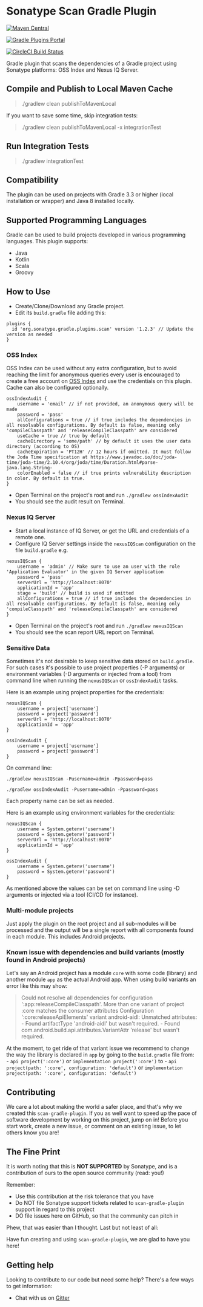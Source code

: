 <!--

    Copyright (c) 2020-present Sonatype, Inc.

    Licensed under the Apache License, Version 2.0 (the "License");
    you may not use this file except in compliance with the License.
    You may obtain a copy of the License at

         http://www.apache.org/licenses/LICENSE-2.0

    Unless required by applicable law or agreed to in writing, software
    distributed under the License is distributed on an "AS IS" BASIS,
    WITHOUT WARRANTIES OR CONDITIONS OF ANY KIND, either express or implied.
    See the License for the specific language governing permissions and
    limitations under the License.

-->
# Sonatype Scan Gradle Plugin #
[![Maven Central](https://img.shields.io/maven-central/v/org.sonatype.gradle.plugins/scan-gradle-plugin.svg?label=Maven%20Central)](https://search.maven.org/#search%7Cgav%7C1%7Cg%3A%22org.sonatype.gradle.plugins%22%20AND%20a%3A%22scan-gradle-plugin%22)

[![Gradle Plugins Portal](https://img.shields.io/maven-metadata/v/https/plugins.gradle.org/m2/org/sonatype/gradle/plugins/scan/org.sonatype.gradle.plugins.scan.gradle.plugin/maven-metadata.xml.svg?colorB=007ec6&label=Gradle%20Plugins%20Portal)](https://plugins.gradle.org/plugin/org.sonatype.gradle.plugins.scan)

[![CircleCI Build Status](https://circleci.com/gh/sonatype-nexus-community/scan-gradle-plugin.svg?style=shield "CircleCI Build Status")](https://circleci.com/gh/sonatype-nexus-community/scan-gradle-plugin) 

Gradle plugin that scans the dependencies of a Gradle project using Sonatype platforms: OSS Index and Nexus IQ Server.

## Compile and Publish to Local Maven Cache

> ./gradlew clean publishToMavenLocal

If you want to save some time, skip integration tests:

> ./gradlew clean publishToMavenLocal -x integrationTest

## Run Integration Tests

> ./gradlew integrationTest

## Compatibility
The plugin can be used on projects with Gradle 3.3 or higher (local installation or wrapper) and Java 8 installed locally.

## Supported Programming Languages
Gradle can be used to build projects developed in various programming languages. This plugin supports:
- Java
- Kotlin
- Scala
- Groovy

## How to Use
- Create/Clone/Download any Gradle project.
- Edit its `build.gradle` file adding this:
```
plugins {
  id 'org.sonatype.gradle.plugins.scan' version '1.2.3' // Update the version as needed
}
```

### OSS Index
OSS Index can be used without any extra configuration, but to avoid reaching the limit for anonymous queries every user
is encouraged to create a free account on [OSS Index](https://ossindex.sonatype.org/user/signin) and use the credentials
on this plugin. Cache can also be configured optionally.
```
ossIndexAudit {
    username = 'email' // if not provided, an anonymous query will be made
    password = 'pass'
    allConfigurations = true // if true includes the dependencies in all resolvable configurations. By default is false, meaning only 'compileClasspath' and 'releaseCompileClasspath' are considered
    useCache = true // true by default
    cacheDirectory = 'some/path' // by default it uses the user data directory (according to OS)
    cacheExpiration = 'PT12H' // 12 hours if omitted. It must follow the Joda Time specification at https://www.javadoc.io/doc/joda-time/joda-time/2.10.4/org/joda/time/Duration.html#parse-java.lang.String-
    colorEnabled = false // if true prints vulnerability description in color. By default is true.  
}
```
- Open Terminal on the project's root and run `./gradlew ossIndexAudit`
- You should see the audit result on Terminal.

### Nexus IQ Server
- Start a local instance of IQ Server, or get the URL and credentials of a remote one.
- Configure IQ Server settings inside the `nexusIQScan` configuration on the file `build.gradle` e.g.
```
nexusIQScan {
    username = 'admin' // Make sure to use an user with the role 'Application Evaluator' in the given IQ Server application
    password = 'pass'
    serverUrl = 'http://localhost:8070'
    applicationId = 'app'
    stage = 'build' // build is used if omitted
    allConfigurations = true // if true includes the dependencies in all resolvable configurations. By default is false, meaning only 'compileClasspath' and 'releaseCompileClasspath' are considered
}
```
- Open Terminal on the project's root and run `./gradlew nexusIQScan`
- You should see the scan report URL report on Terminal.

### Sensitive Data
Sometimes it's not desirable to keep sensitive data stored on `build.gradle`. For such cases it's possible to use project
properties (-P arguments) or environment variables (-D arguments or injected from a tool) from command line when running
the `nexusIQScan` or `ossIndexAudit` tasks.

Here is an example using project properties for the credentials:

```
nexusIQScan {
    username = project['username']
    password = project['password']
    serverUrl = 'http://localhost:8070'
    applicationId = 'app'
}

ossIndexAudit {
    username = project['username']
    password = project['password']
}
```

On command line:
```
./gradlew nexusIQScan -Pusername=admin -Ppassword=pass
```

```
./gradlew ossIndexAudit -Pusername=admin -Ppassword=pass
```

Each property name can be set as needed.

Here is an example using environment variables for the credentials:

```
nexusIQScan {
    username = System.getenv('username')
    password = System.getenv('password')
    serverUrl = 'http://localhost:8070'
    applicationId = 'app'
}

ossIndexAudit {
    username = System.getenv('username')
    password = System.getenv('password')
}
```

As mentioned above the values can be set on command line using -D arguments or injected via a tool (CI/CD for instance).

### Multi-module projects
Just apply the plugin on the root project and all sub-modules will be processed and the output will be a single report
with all components found in each module. This includes Android projects.

### Known issue with dependencies and build variants (mostly found in Android projects)
Let's say an Android project has a module `core` with some code (library) and another module `app` as the actual Android
app. When using build variants an error like this may show:

> Could not resolve all dependencies for configuration ':app:releaseCompileClasspath'.
More than one variant of project :core matches the consumer attributes
      Configuration ':core:releaseApiElements' variant android-aidl: Unmatched attributes:
      - Found artifactType 'android-aidl' but wasn't required.
      - Found com.android.build.api.attributes.VariantAttr 'release' but wasn't required.

At the moment, to get ride of that variant issue we recommend to change the way the library is declared in `app` by
going to the `build.gradle` file from:
    - `api project(':core')` or `implementation project(':core')` to
    - `api project(path: ':core', configuration: 'default')` or `implementation project(path: ':core', configuration: 'default')`

## Contributing

We care a lot about making the world a safer place, and that's why we created this `scan-gradle-plugin`. If you as well want to speed up the pace of software development by working on this project, jump on in! Before you start work, create a new issue, or comment on an existing issue, to let others know you are!

## The Fine Print

It is worth noting that this is **NOT SUPPORTED** by Sonatype, and is a contribution of ours
to the open source community (read: you!)

Remember:

* Use this contribution at the risk tolerance that you have
* Do NOT file Sonatype support tickets related to `scan-gradle-plugin` support in regard to this project
* DO file issues here on GitHub, so that the community can pitch in

Phew, that was easier than I thought. Last but not least of all:

Have fun creating and using `scan-gradle-plugin`, we are glad to have you here!

## Getting help

Looking to contribute to our code but need some help? There's a few ways to get information:

* Chat with us on [Gitter](https://gitter.im/sonatype/nexus-developers)

